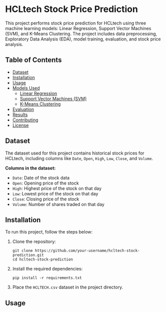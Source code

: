 # HCLtech Stock Price Prediction

This project performs stock price prediction for HCLtech using three machine learning models: Linear Regression, Support Vector Machines (SVM), and K-Means Clustering. The project includes data preprocessing, Exploratory Data Analysis (EDA), model training, evaluation, and stock price analysis.

## Table of Contents
- [Dataset](#dataset)
- [Installation](#installation)
- [Usage](#usage)
- [Models Used](#models-used)
  - [Linear Regression](#linear-regression)
  - [Support Vector Machines (SVM)](#support-vector-machines-svm)
  - [K-Means Clustering](#k-means-clustering)
- [Evaluation](#evaluation)
- [Results](#results)
- [Contributing](#contributing)
- [License](#license)

## Dataset

The dataset used for this project contains historical stock prices for HCLtech, including columns like `Date`, `Open`, `High`, `Low`, `Close`, and `Volume`.

**Columns in the dataset:**

- `Date`: Date of the stock data
- `Open`: Opening price of the stock
- `High`: Highest price of the stock on that day
- `Low`: Lowest price of the stock on that day
- `Close`: Closing price of the stock
- `Volume`: Number of shares traded on that day

## Installation

To run this project, follow the steps below:

1. Clone the repository:

   ```
   git clone https://github.com/your-username/hcltech-stock-prediction.git
   cd hcltech-stock-prediction
   ```

2. Install the required dependencies:

   ```
   pip install -r requirements.txt
   ```

3. Place the ```HCLTECH.csv``` dataset in the project directory.

## Usage

